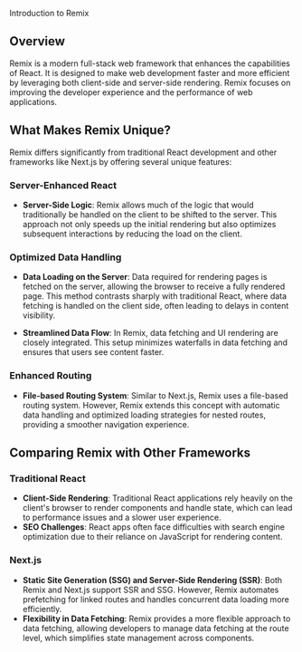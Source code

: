 Introduction to Remix

## Overview

Remix is a modern full-stack web framework that enhances the capabilities of React. It is designed to make web development faster and more efficient by leveraging both client-side and server-side rendering. Remix focuses on improving the developer experience and the performance of web applications.

## What Makes Remix Unique?

Remix differs significantly from traditional React development and other frameworks like Next.js by offering several unique features:

### Server-Enhanced React

- **Server-Side Logic**: Remix allows much of the logic that would traditionally be handled on the client to be shifted to the server. This approach not only speeds up the initial rendering but also optimizes subsequent interactions by reducing the load on the client.

### Optimized Data Handling

- **Data Loading on the Server**: Data required for rendering pages is fetched on the server, allowing the browser to receive a fully rendered page. This method contrasts sharply with traditional React, where data fetching is handled on the client side, often leading to delays in content visibility.

- **Streamlined Data Flow**: In Remix, data fetching and UI rendering are closely integrated. This setup minimizes waterfalls in data fetching and ensures that users see content faster.

### Enhanced Routing

- **File-based Routing System**: Similar to Next.js, Remix uses a file-based routing system. However, Remix extends this concept with automatic data handling and optimized loading strategies for nested routes, providing a smoother navigation experience.

## Comparing Remix with Other Frameworks

### Traditional React

- **Client-Side Rendering**: Traditional React applications rely heavily on the client's browser to render components and handle state, which can lead to performance issues and a slower user experience.
- **SEO Challenges**: React apps often face difficulties with search engine optimization due to their reliance on JavaScript for rendering content.

### Next.js

- **Static Site Generation (SSG) and Server-Side Rendering (SSR)**: Both Remix and Next.js support SSR and SSG. However, Remix automates prefetching for linked routes and handles concurrent data loading more efficiently.
- **Flexibility in Data Fetching**: Remix provides a more flexible approach to data fetching, allowing developers to manage data fetching at the route level, which simplifies state management across components.
